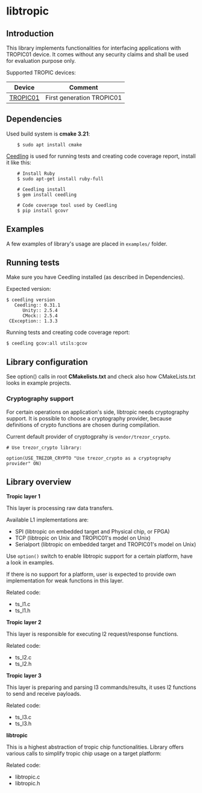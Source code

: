 # libtropic

## Introduction

This library implements functionalities for interfacing applications with TROPIC01 device. It comes without any security claims and shall be used for evaluation purpose only.

Supported TROPIC devices:

|Device                                                  |Comment                                               |
|--------------------------------------------------------|------------------------------------------------------|
|[TROPIC01](https://www.tropicsquare.com/TROPIC01)       | First generation TROPIC01                            |



## Dependencies

Used build system is **cmake 3.21**:

```
    $ sudo apt install cmake
```

[Ceedling](https://www.throwtheswitch.com) is used for running tests and creating code coverage report, install it like this:

```
    # Install Ruby
    $ sudo apt-get install ruby-full

    # Ceedling install
    $ gem install ceedling

    # Code coverage tool used by Ceedling
    $ pip install gcovr
```


## Examples

A few examples of library's usage are placed in `examples/` folder.


## Running tests

Make sure you have Ceedling installed (as described in Dependencies).

Expected version:

```
$ ceedling version
   Ceedling:: 0.31.1
      Unity:: 2.5.4
      CMock:: 2.5.4
 CException:: 1.3.3

```

Running tests and creating code coverage report:

```
$ ceedling gcov:all utils:gcov
```

## Library configuration

See option() calls in root **CMakelists.txt** and check also how CMakeLists.txt looks in example projects.

### Cryptography support

For certain operations on application's side, libtropic needs cryptography support. It is possible to choose a cryptography provider, because definitions of crypto functions are chosen during compilation.

Current default provider of cryptogprahy is `vendor/trezor_crypto`.

```
# Use trezor_crypto library:

option(USE_TREZOR_CRYPTO "Use trezor_crypto as a cryptography provider" ON)
```


## Library overview

**Tropic layer 1**

 This layer is processing raw data transfers.

 Available L1 implementations are:

* SPI (libtropic on embedded target and Physical chip, or FPGA)
* TCP (libtropic on Unix and TROPIC01's model on Unix)
* Serialport (libtropic on embedded target and TROPIC01's model on Unix)

Use `option()` switch to enable libtropic support for a certain platform, have a look in examples.

If there is no support for a platform, user is expected to provide own implementation for weak functions in this layer.

Related code:
* ts_l1.c
* ts_l1.h

**Tropic layer 2**

This layer is responsible for executing l2 request/response functions.

Related code:
* ts_l2.c
* ts_l2.h

**Tropic layer 3**

This layer is preparing and parsing l3 commands/results, it uses l2 functions to send and receive payloads.

Related code:
* ts_l3.c
* ts_l3.h

**libtropic**

This is a highest abstraction of tropic chip functionalities.
Library offers various calls to simplify tropic chip usage on a target platform:

Related code:
* libtropic.c
* libtropic.h

